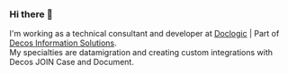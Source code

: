 ### Hi there 👋

I'm working as a technical consultant and developer at [Doclogic](https://www.doclogic.nl) | Part of [Decos Information Solutions](https://www.decos.com).  
My specialties are datamigration and creating custom integrations with Decos JOIN Case and Document.
<!--
**michielosinga/michielosinga** is a ✨ _special_ ✨ repository because its `README.md` (this file) appears on your GitHub profile.

Here are some ideas to get you started:

- 🔭 I’m currently working on ...
- 🌱 I’m currently learning ...
- 👯 I’m looking to collaborate on ...
- 🤔 I’m looking for help with ...
- 💬 Ask me about ...
- 📫 How to reach me: ...
- 😄 Pronouns: ...
- ⚡ Fun fact: ...
-->
